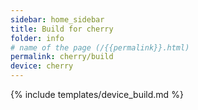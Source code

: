 ```yaml
---
sidebar: home_sidebar
title: Build for cherry
folder: info
# name of the page (/{{permalink}}.html)
permalink: cherry/build
device: cherry
---
```

{% include templates/device_build.md %}
